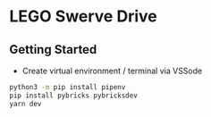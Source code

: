# LEGO Swerve Drive

## Getting Started

- Create virtual environment / terminal via VSSode

```bash
python3 -m pip install pipenv
pip install pybricks pybricksdev
yarn dev
```
